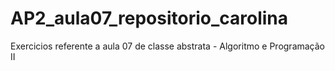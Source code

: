 # AP2_aula07_repositorio_carolina
 Exercicios referente a aula 07 de classe abstrata - Algoritmo e Programação II 


